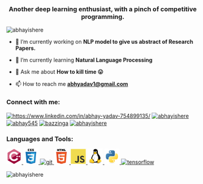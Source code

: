 <h3 align="center">Another deep learning enthusiast, with a pinch of competitive programming.</h3>

<p align="left"> <img src="https://komarev.com/ghpvc/?username=abhayishere&label=Profile%20views&color=0e75b6&style=flat" alt="abhayishere" /> </p>



- 🔭 I’m currently working on **NLP model to give us abstract of Research Papers.**

- 🌱 I’m currently learning **Natural Language Processing**

- 💬 Ask me about **How to kill time 😛**

- 📫 How to reach me **abhyadav1@gmail.com**

<h3 align="left">Connect with me:</h3>
<p align="left">
<a href="https://linkedin.com/in/https://www.linkedin.com/in/abhay-yadav-754899135/" target="blank"><img align="center" src="https://raw.githubusercontent.com/rahuldkjain/github-profile-readme-generator/master/src/images/icons/Social/linked-in-alt.svg" alt="https://www.linkedin.com/in/abhay-yadav-754899135/" height="30" width="40" /></a>
<a href="https://kaggle.com/abhayishere" target="blank"><img align="center" src="https://raw.githubusercontent.com/rahuldkjain/github-profile-readme-generator/master/src/images/icons/Social/kaggle.svg" alt="abhayishere" height="30" width="40" /></a>
<a href="https://www.codechef.com/users/abhay545" target="blank"><img align="center" src="https://cdn.jsdelivr.net/npm/simple-icons@3.1.0/icons/codechef.svg" alt="abhay545" height="30" width="40" /></a>
<a href="https://codeforces.com/profile/bazzinga" target="blank"><img align="center" src="https://cdn.jsdelivr.net/npm/simple-icons@3.0.1/icons/codeforces.svg" alt="bazzinga" height="30" width="40" /></a>
<a href="https://www.leetcode.com/abhayishere" target="blank"><img align="center" src="https://raw.githubusercontent.com/rahuldkjain/github-profile-readme-generator/master/src/images/icons/Social/leet-code.svg" alt="abhayishere" height="30" width="40" /></a>
</p>

<h3 align="left">Languages and Tools:</h3>
<p align="left"> <a href="https://www.w3schools.com/cpp/" target="_blank"> <img src="https://raw.githubusercontent.com/devicons/devicon/master/icons/cplusplus/cplusplus-original.svg" alt="cplusplus" width="40" height="40"/> </a> <a href="https://www.w3schools.com/css/" target="_blank"> <img src="https://raw.githubusercontent.com/devicons/devicon/master/icons/css3/css3-original-wordmark.svg" alt="css3" width="40" height="40"/> </a> <a href="https://git-scm.com/" target="_blank"> <img src="https://www.vectorlogo.zone/logos/git-scm/git-scm-icon.svg" alt="git" width="40" height="40"/> </a> <a href="https://www.w3.org/html/" target="_blank"> <img src="https://raw.githubusercontent.com/devicons/devicon/master/icons/html5/html5-original-wordmark.svg" alt="html5" width="40" height="40"/> </a> <a href="https://developer.mozilla.org/en-US/docs/Web/JavaScript" target="_blank"> <img src="https://raw.githubusercontent.com/devicons/devicon/master/icons/javascript/javascript-original.svg" alt="javascript" width="40" height="40"/> </a> <a href="https://www.linux.org/" target="_blank"> <img src="https://raw.githubusercontent.com/devicons/devicon/master/icons/linux/linux-original.svg" alt="linux" width="40" height="40"/> </a> <a href="https://www.python.org" target="_blank"> <img src="https://raw.githubusercontent.com/devicons/devicon/master/icons/python/python-original.svg" alt="python" width="40" height="40"/> </a> <a href="https://www.tensorflow.org" target="_blank"> <img src="https://www.vectorlogo.zone/logos/tensorflow/tensorflow-icon.svg" alt="tensorflow" width="40" height="40"/> </a> </p>

<p><img align="center" src="https://github-readme-stats.vercel.app/api/top-langs?username=abhayishere&show_icons=true&locale=en&layout=compact" alt="abhayishere" /></p>
